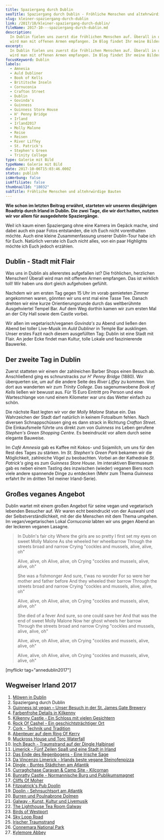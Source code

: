 ```yaml
---
title: Spaziergang durch Dublin
seoTitle: Spaziergang durch Dublin - Fröhliche Menschen und altehrwürdige Bauten
slug: kleiner-spaziergang-durch-dublin
link: /2017/10/kleiner-spaziergang-durch-dublin/
fileName: 2017-10---spaziergang-durch-dublin.md
description:
  In Dublin fielen uns zuerst die fröhlichen Menschen auf. Überall in der Stadt
  wird man mit offenen Armen empfangen. Im Blog findet Ihr meine Bilderserie.
excerpt:
  In Dublin fielen uns zuerst die fröhlichen Menschen auf. Überall in der Stadt
  wird man mit offenen Armen empfangen. Im Blog findet Ihr meine Bilderserie.
focusKeyword: Dublin
labels:
  - Amnesia
  - Auld Dubliner
  - Book of Kells
  - Brititsche Inseln
  - Cornuconia
  - Crafton Street
  - Dublin
  - Govinda's
  - Guinness
  - Guinness Store House
  - H' Penny Bridge
  - Irland
  - Irland2017
  - Molly Malone
  - Reise
  - Reisen
  - River Liffey
  - St. Patrick's
  - Stephen's Green
  - Trinity College
type: Galerie mit Bild
typeName: Galerie mit Bild
date: 2017-10-06T15:03:46.000Z
status: publish
isWerbung: false
isAffiliate: false
thumbnailId: "18032"
subTitle: Fröhliche Menschen und altehrwürdige Bauten
---
```


<strong>Wie schon im letzten Beitrag erwähnt, starteten wir unseren diesjährigen
Roadtrip durch Irland in Dublin. Die zwei Tage, die wir dort hatten, nutzten wir
vor allem für ausgedehnte Spaziergänge.</strong>

Weil ich kaum einen Spaziergang ohne eine Kamera im Gepäck mache, sind dabei
auch ein paar Fotos entstanden, die ich Euch nicht vorenthalten möchte. Auch
eine kleine Zusammenfassung unserer Dublin-Tour habe ich für Euch. Natürlich
verrate ich Euch nicht alles, von ein paar Highlights möchte ich Euch jedoch
erzählen.

## Dublin - Stadt mit Flair

Was uns in Dublin als allererstes aufgefallen ist? Die fröhlichen, herzlichen
Menschen! Überall wird man mit offenen Armen empfangen. Das ist wirklich toll!
Wir haben uns dort gleich aufgehoben gefühlt.

Nachdem wir am ersten Tag gegen 15 Uhr im vorab gemieteten Zimmer angekommen
waren, gönnten wir uns erst mal eine Tasse Tee. Danach drehten wir eine kurze
Orientierungsrunde durch das weltberühmte Ausgehviertel Tempel Bar. Auf dem Weg
dorthin kamen wir zum ersten Mal an der City Hall sowie dem Castle vorbei.

Wir aßen im vegetarisch/veganen <em>Govinda's</em> zu Abend und ließen den Abend
bei toller Live-Musik im <em>Auld Dubliner </em>in Temple Bar ausklingen. Unser
erstes Fazit nach diesem ausgefüllten Tag: Dublin ist eine Stadt mit Flair. An
jeder Ecke findet man Kultur, tolle Lokale und faszinierende Bauwerke.

## Der zweite Tag in Dublin

Zuerst statteten wir einem der zahlreichen Barber Shops einen Besuch ab.
Anschließend ging es schnurstracks zur <em>H' Penny Bridge </em>(1880). Wir
überquerten sie, um auf die andere Seite des <em>River Liffey </em>zu kommen.
Von dort aus wanderten wir zum <em>Trinity College</em>. Das sagenumwobene
<em>Book of Kells </em>ließen wir bewusst aus. Für 15 Euro Eintritt pro Person
und eine Warteschlange von rund einem Kilometer war uns das Wetter einfach zu
schön.

Die nächste Rast legten wir vor der <em>Molly Malone </em>Statue ein. Das
Wahrzeichen der Stadt darf natürlich in keinem Fotoalbum fehlen. Nach diversen
Schnappschüssen ging es dann strack in Richtung <em>Crafton Street</em>. Die
Einkaufsmeile führte uns direkt zum von <em>Guinness </em>ins Leben gerufene
<em>Stephen's Green Shopping Centre</em>. Es beeindruckt vor allem durch seine
elegante Bauweise.

Im <em>Café Amnesia </em>gab es Kaffee mit Kokos- und Sojamilch, um uns für den
Rest des Tages zu stärken. Im <em>St. Stephen's Green Park</em> bekamen wir die
Möglichkeit, zahlreiche Vögel zu beobachten. Vorbei an der Kathedrale <em>St.
Patrick's </em>ging es zum <em>Guinness Store House</em>. Im interaktiven
Biermuseum gab es neben einem Tasting des inzwischen (wieder) veganen Biers noch
viele andere spannende Dinge zu entdecken (Mehr zum Thema <em>Guinness</em>
erfahrt Ihr im dritten Teil meiner Irland-Serie).

## Großes veganes Angebot

Dublin wartet mit einem großen Angebot für seine vegan und vegetarisch lebenden
Besucher auf. Wir waren echt beeindruckt von der Auswahl und der
Selbstverständlichkeit, mit der die Menschen mit dem Thema umgehen. Im
vegan/vegetarischen Lokal <em>Cornuconia </em>labten wir uns gegen Abend an der
leckeren veganen Lasagne.

<blockquote>In Dublin's fair city
Where the girls are so pretty
I first set my eyes on sweet Molly Malone
As she wheeled her wheelbarrow
Through the streets broad and narrow
Crying "cockles and mussels, alive, alive, oh"

Alive, alive, oh Alive, alive, oh Crying "cockles and mussels, alive, alive, oh"

She was a fishmonger And sure, t'was no wonder For so were her mother and father
before And they wheeled their barrow Through the streets broad and narrow Crying
"cockles and mussels, alive, alive, oh"

Alive, alive, oh Alive, alive, oh Crying "cockles and mussels, alive, alive, oh"

She died of a fever And sure, so one could save her And that was the end of
sweet Molly Malone Now her ghost wheels her barrow Through the streets broad and
narrow Crying "cockles and mussels, alive, alive, oh"

Alive, alive, oh Alive, alive, oh Crying "cockles and mussels, alive, alive, oh"

Alive, alive, oh Alive, alive, oh Crying "cockles and mussels, alive, alive,
oh"</blockquote>

[myflickr tag="annedublin2017"]

## Wegweiser Irland 2017

<ol>
    <li><a href="http://cardamonchai.com/2017/10/moewen-in-dublin/">Möwen in Dublin</a></li>
    <li>Spaziergang durch Dublin</li>
    <li><a href="http://cardamonchai.com/2017/10/guinness-ist-vegan-brauerei-besuch/">Guinness ist vegan – Unser Besuch in der St. James Gate Brewery</a></li>
    <li><a href="http://cardamonchai.com/2017/11/kilkenny-bunte-insel-irland/">Farbenfrohe Details in Kilkenny</a></li>
    <li><a href="http://cardamonchai.com/2017/11/kilkenny-castle/">Kilkenny Castle - Ein Schloss mit vielen Gesichtern</a></li>
    <li><a href="http://cardamonchai.com/2017/11/rock-of-cashel/">Rock Of Cashel - Ein geschichtsträchtiger Ort</a></li>
    <li><a href="http://cardamonchai.com/2017/12/cork/">Cork - Technik und Tradition</a></li>
    <li><a href="http://cardamonchai.com/2018/01/auf-dem-skellig-ring-in-richtung-dingle-halbinsel/">Abenteuer auf dem Ring Of Kerry</a></li>
    <li><a href="http://cardamonchai.com/2018/02/muckross-house-und-torc-waterfall-irland/">Muckross House und Torc Waterfall</a></li>
    <li><a href="http://cardamonchai.com/2018/02/lieblingsstrand-inch-beach/">Inch Beach - Traumstrand auf der Dingle Halbinsel</a></li>
    <li><a href="http://cardamonchai.com/2018/02/limerick/">Limerick - Fünf Zeilen Spaß und eine Stadt in Irland</a></li>
    <li><a href="http://cardamonchai.com/2018/02/das-ende-des-regenbogens/">Das Ende des Regenbogens - Eine Irische Sage</a></li>
    <li><a href="http://cardamonchai.com/2018/03/da-vincenzo-limerick/">Da Vincenzo Limerick - Irlands beste vegane Steinofenpizza</a></li>
    <li><a href="http://cardamonchai.com/2018/03/dingle/">Dingle - Buntes Städtchen am Atlantik</a></li>
    <li><a href="http://cardamonchai.com/2018/03/curraghchase-caravan-camp-site/">Curraghchase Caravan &amp; Camp Site - Kilcornan</a></li>
    <li><a href="http://cardamonchai.com/2018/03/bunratty-castle/">Bunratty Castle - Normannische Burg und Publikumsmagnet</a></li>
    <li><a href="http://cardamonchai.com/2018/04/cliffs-of-moher/">Cliffs Of Moher</a></li>
    <li><a href="http://cardamonchai.com/2018/04/fitzpatricks-pub-doolin/">Fitzpatrick's Pub Doolin</a></li>
    <li><a href="http://cardamonchai.com/2018/04/doolin/">Doolin - Sehnsuchtsort am Atlantik</a></li>
    <li><a href="http://cardamonchai.com/2018/04/poulnabrone-dolmen-burren/">Burren und Poulnabrone Dolmen</a></li>
    <li><a href="http://cardamonchai.com/2018/04/galway/">Galway - Kunst, Kultur und Livemusik</a></li>
    <li><a href="http://cardamonchai.com/2018/05/the-lighthouse-tea-room-galway/">The Lighthouse Tea Room Galway</a></li>
    <li><a href="http://cardamonchai.com/2018/05/birds-of-westport/">Birds of Westport</a></li>
    <li><a href="http://cardamonchai.com/2018/05/sky-loop-road-clifden/">Sky Loop Road</a></li>
    <li><a href="http://cardamonchai.com/2018/05/irischer-traumstrand/">Irischer Traumstrand</a></li>
    <li><a href="http://cardamonchai.com/2018/05/connemara-national-park/">Connemara National Park</a></li>
    <li><a href="http://cardamonchai.com/2018/05/kylemore-abbey/">Kylemore Abbey</a></li>
</ol>
